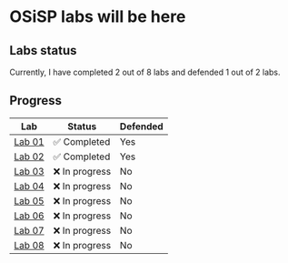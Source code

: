 # OSiSP labs will be here

## Labs status

Currently, I have completed 2 out of 8 labs and defended 1 out of 2 labs.

## Progress

| Lab                  | Status          | Defended |
|----------------------|-----------------|----------|
| [Lab 01][lab01]       | :white_check_mark: Completed | Yes |
| [Lab 02][lab02]       | :white_check_mark: Completed | Yes |
| [Lab 03][lab03]       | :x: In progress  | No |
| [Lab 04][lab04]       | :x: In progress  | No |
| [Lab 05][lab05]       | :x: In progress  | No |
| [Lab 06][lab06]       | :x: In progress  | No |
| [Lab 07][lab07]       | :x: In progress  | No |
| [Lab 08][lab08]       | :x: In progress  | No |

[lab01]: https://github.com/vadimts/OSiSP/tree/master/lab01
[lab02]: https://github.com/vadimts/OSiSP/tree/master/lab02
[lab03]: https://github.com/vadimts/OSiSP/tree/master/lab03
[lab04]: https://github.com/vadimts/OSiSP/tree/master/lab04
[lab05]: https://github.com/vadimts/OSiSP/tree/master/lab05
[lab06]: https://github.com/vadimts/OSiSP/tree/master/lab06
[lab07]: https://github.com/vadimts/OSiSP/tree/master/lab07
[lab08]: https://github.com/vadimts/OSiSP/tree/master/lab08

